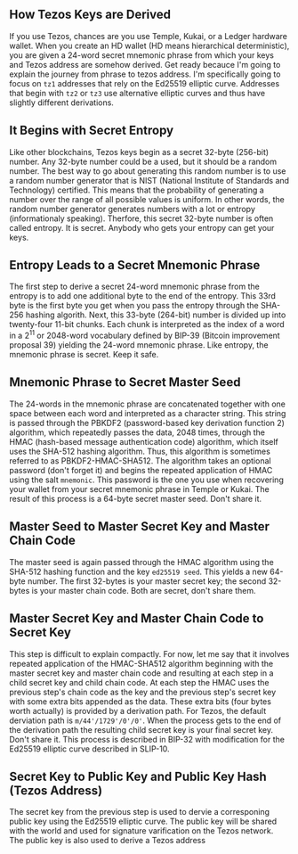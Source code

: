 ## How Tezos Keys are Derived

If you use Tezos, chances are you use Temple, Kukai, or a Ledger hardware wallet. When you create an HD wallet (HD means hierarchical deterministic), you are given a 24-word secret mnemonic phrase from which your keys and Tezos address are somehow derived. Get ready becauce I'm going to explain the journey from phrase to tezos address. I'm specifically going to focus on <code>tz1</code> addresses that rely on the Ed25519 elliptic curve. Addresses that begin with <code>tz2</code> or <code>tz3</code> use alternative elliptic curves and thus have slightly different derivations. 

## It Begins with Secret Entropy

Like other blockchains, Tezos keys begin as a secret 32-byte (256-bit) number. Any 32-byte number could be a used, but it should be a random number. The best way to go about generating this random number is to use a random number generator that is NIST (National Institute of Standards and Technology) certified. This means that the probability of generating a number over the range of all possible values is uniform. In other words, the random number generator generates numbers with a lot or entropy (informationaly speaking). Therfore, this secret 32-byte number is often called entropy. It is secret. Anybody who gets your entropy can get your keys.

## Entropy Leads to a Secret Mnemonic Phrase

The first step to derive a secret 24-word mnemonic phrase from the entropy is to add one additional byte to the end of the entropy. This 33rd byte is the first byte you get when you pass the entropy through the SHA-256 hashing algorith. Next, this 33-byte (264-bit) number is divided up into twenty-four 11-bit chunks. Each chunk is interpreted as the index of a word in a 2<sup>11</sup> or 2048-word vocabulary defined by BIP-39 (Bitcoin improvement proposal 39) yielding the 24-word mnemonic phrase.  Like entropy, the mnemonic phrase is secret. Keep it safe.

## Mnemonic Phrase to Secret Master Seed

The 24-words in the mnemonic phrase are concatenated together with one space between each word and interpreted as a character string. This string is passed through the PBKDF2 (password-based key derivation function 2) algorithm, which repeatedly passes the data, 2048 times, through the HMAC (hash-based message authentication code) algorithm, which itself uses the SHA-512 hashing algorithm. Thus, this algorithm is sometimes referred to as PBKDF2-HMAC-SHA512. The algorithm takes an optional password (don't forget it) and begins the repeated application of HMAC using the salt <code>mnemonic</code>. This password is the one you use when recovering your wallet from your secret mnemonic phrase in Temple or Kukai. The result of this process is a 64-byte secret master seed. Don't share it.

## Master Seed to Master Secret Key and Master Chain Code

The master seed is again passed through the HMAC algorithm using the SHA-512 hashing function and the key <code>ed25519 seed</code>. This yields a new 64-byte number. The first 32-bytes is your master secret key; the second 32-bytes is your master chain code. Both are secret, don't share them.

## Master Secret Key and Master Chain Code to Secret Key

This step is difficult to explain compactly. For now, let me say that it involves repeated application of the HMAC-SHA512 algorithm beginning with the master secret key and master chain code and resulting at each step in a child secret key and child chain code. At each step the HMAC uses the previous step's chain code as the key and the previous step's secret key with some extra bits appended as the data. These extra bits (four bytes worth actually) is provided by a derivation path. For Tezos, the default derviation path is <code>m/44'/1729'/0'/0'</code>. When the process gets to the end of the derivation path the resulting child secret key is your final secret key. Don't share it. This process is described in BIP-32 with modification for the Ed25519 elliptic curve described in SLIP-10. 

## Secret Key to Public Key and Public Key Hash (Tezos Address)

The secret key from the previous step is used to dervie a corresponing public key using the Ed25519 elliptic curve. The public key will be shared with the world and used for signature varification on the Tezos network. The public key is also used to derive a Tezos address 

